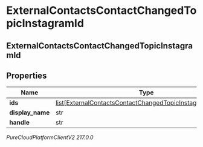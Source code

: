 # ExternalContactsContactChangedTopicInstagramId

## ExternalContactsContactChangedTopicInstagramId

## Properties

|Name | Type | Description | Notes|
|------------ | ------------- | ------------- | -------------|
| **ids** | [list[ExternalContactsContactChangedTopicInstagramScopedId]](ExternalContactsContactChangedTopicInstagramScopedId) |  | [optional] |
| **display_name** | str |  | [optional] |
| **handle** | str |  | [optional] |



_PureCloudPlatformClientV2 217.0.0_
